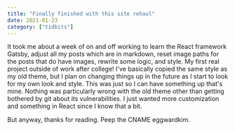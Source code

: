 ```yaml
---
title: "Finally finished with this site rehaul"
date: 2021-01-23
category: ["tidbits"]
---
```


It took me about a week of on and off working to learn the React framework Gatsby, adjust all my posts which are in markdown, reset image paths for the posts that do have images, rewrite some logic, and style. My first real project outside of work after college! I've basically copied the same style as my old theme, but I plan on changing things up in the future as I start to look for my own look and style. This was just so I can have something up that's mine. Nothing was particularly wrong with the old theme other than getting bothered by git about its vulnerabilities. I just wanted more customization and something in React since I know that a bit. 

But anyway, thanks for reading. Peep the CNAME eggwardkim. 